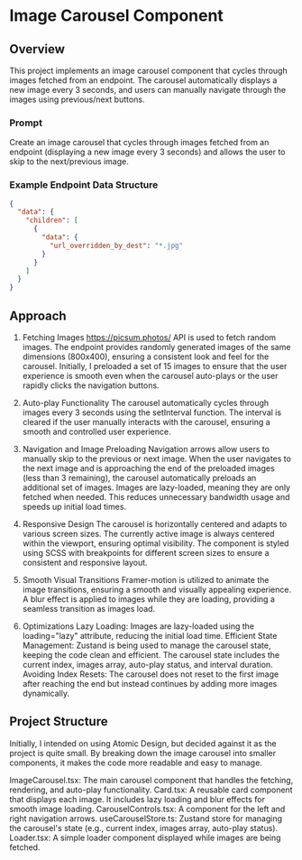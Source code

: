 # Image Carousel Component

## Overview

This project implements an image carousel component that cycles through images fetched from an endpoint. The carousel automatically displays a new image every 3 seconds, and users can manually navigate through the images using previous/next buttons.

### Prompt

Create an image carousel that cycles through images fetched from an endpoint (displaying a new image every 3 seconds) and allows the user to skip to the next/previous image.

### Example Endpoint Data Structure

```json
{
  "data": {
    "children": [
      {
        "data": {
          "url_overridden_by_dest": "*.jpg"
        }
      }
    ]
  }
}
```

## Approach

1. Fetching Images
https://picsum.photos/ API is used to fetch random images. The endpoint provides randomly generated images of the same dimensions (800x400), ensuring a consistent look and feel for the carousel.
Initially, I preloaded a set of 15 images to ensure that the user experience is smooth even when the carousel auto-plays or the user rapidly clicks the navigation buttons.

2. Auto-play Functionality
The carousel automatically cycles through images every 3 seconds using the setInterval function.
The interval is cleared if the user manually interacts with the carousel, ensuring a smooth and controlled user experience.

3. Navigation and Image Preloading
Navigation arrows allow users to manually skip to the previous or next image.
When the user navigates to the next image and is approaching the end of the preloaded images (less than 3 remaining), the carousel automatically preloads an additional set of images.
Images are lazy-loaded, meaning they are only fetched when needed. This reduces unnecessary bandwidth usage and speeds up initial load times.

4. Responsive Design
The carousel is horizontally centered and adapts to various screen sizes.
The currently active image is always centered within the viewport, ensuring optimal visibility.
The component is styled using SCSS with breakpoints for different screen sizes to ensure a consistent and responsive layout.

5. Smooth Visual Transitions
Framer-motion is utilized to animate the image transitions, ensuring a smooth and visually appealing experience.
A blur effect is applied to images while they are loading, providing a seamless transition as images load.

6. Optimizations
Lazy Loading: Images are lazy-loaded using the loading="lazy" attribute, reducing the initial load time.
Efficient State Management: Zustand is being used to manage the carousel state, keeping the code clean and efficient. The carousel state includes the current index, images array, auto-play status, and interval duration.
Avoiding Index Resets: The carousel does not reset to the first image after reaching the end but instead continues by adding more images dynamically.

## Project Structure

Initially, I intended on using Atomic Design, but decided against it as the project is quite small. By breaking down the image carousel into smaller components, it makes the code more readable and easy to manage.

ImageCarousel.tsx: The main carousel component that handles the fetching, rendering, and auto-play functionality.
Card.tsx: A reusable card component that displays each image. It includes lazy loading and blur effects for smooth image loading.
CarouselControls.tsx: A component for the left and right navigation arrows.
useCarouselStore.ts: Zustand store for managing the carousel's state (e.g., current index, images array, auto-play status).
Loader.tsx: A simple loader component displayed while images are being fetched.
